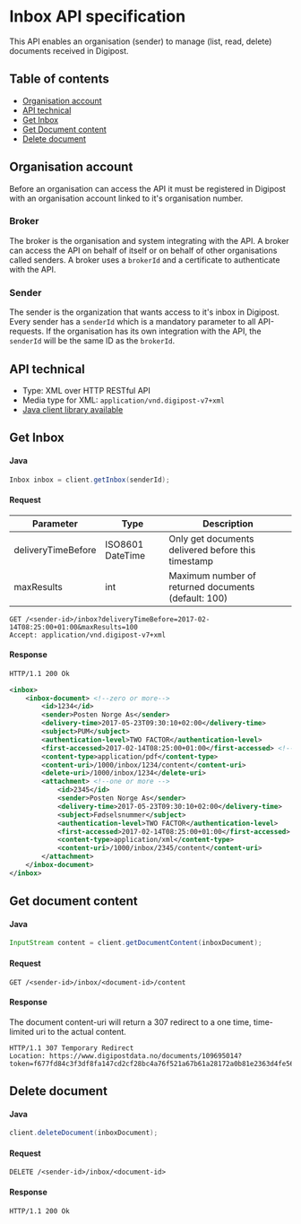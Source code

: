 # Inbox API specification

This API enables an organisation (sender) to manage (list, read, delete) documents received in Digipost.

## Table of contents

* [Organisation account](#organisation-account)
* [API technical](#api-technical)
* [Get Inbox](#get-inbox)
* [Get Document content](#get-document-content)
* [Delete document](#delete-document)

## Organisation account

Before an organisation can access the API it must be registered in Digipost with an organisation account linked to it's organisation number.

### Broker

The broker is the organisation and system integrating with the API. A broker can access the API on behalf of itself or on behalf of other organisations called senders. A broker uses a `brokerId` and a certificate to authenticate with the API.

### Sender

The sender is the organization that wants access to it's inbox in Digipost. Every sender has a `senderId` which is a mandatory parameter to all API-requests. If the organisation has its own integration with the API, the `senderId` will be the same ID as the `brokerId`.

## API technical

* Type: XML over HTTP RESTful API
* Media type for XML: `application/vnd.digipost-v7+xml`
* [Java client library available](#java-client-library)

## Get Inbox

#### Java

```java
Inbox inbox = client.getInbox(senderId);
```

#### Request

|Parameter|Type  |Description|
|---------|------|-----------|
|deliveryTimeBefore|ISO8601 DateTime|Only get documents delivered before this timestamp|
|maxResults|int|Maximum number of returned documents (default: 100)|

```http
GET /<sender-id>/inbox?deliveryTimeBefore=2017-02-14T08:25:00+01:00&maxResults=100
Accept: application/vnd.digipost-v7+xml
```

#### Response

```xml
HTTP/1.1 200 Ok

<inbox>
    <inbox-document> <!--zero or more-->
        <id>1234</id>
        <sender>Posten Norge As</sender>
        <delivery-time>2017-05-23T09:30:10+02:00</delivery-time>
        <subject>PUM</subject>
        <authentication-level>TWO FACTOR</authentication-level>
        <first-accessed>2017-02-14T08:25:00+01:00</first-accessed> <!-- or null -->
        <content-type>application/pdf</content-type>
        <content-uri>/1000/inbox/1234/content</content-uri>
        <delete-uri>/1000/inbox/1234</delete-uri>
        <attachment> <!--one or more -->
            <id>2345</id>
            <sender>Posten Norge As</sender>
            <delivery-time>2017-05-23T09:30:10+02:00</delivery-time>
            <subject>Fødselsnummer</subject>
            <authentication-level>TWO FACTOR</authentication-level>
            <first-accessed>2017-02-14T08:25:00+01:00</first-accessed> <!-- or null -->
            <content-type>application/xml</content-type>
            <content-uri>/1000/inbox/2345/content</content-uri>
        </attachment>
    </inbox-document>
</inbox>
```

## Get document content

#### Java

```java
InputStream content = client.getDocumentContent(inboxDocument);
```

#### Request

```http
GET /<sender-id>/inbox/<document-id>/content
```

#### Response

The document content-uri will return a 307 redirect to a one time, time-limited uri to the actual content. 

```http
HTTP/1.1 307 Temporary Redirect
Location: https://www.digipostdata.no/documents/109695014?token=f677fd84c3f3df8fa147cd2cf28bc4a76f521a67b61a28172a0b81e2363d4fe5642e5c0512cb5f75004217427d34cc8599707e61b4eedca3482572d1d2b29b69&download=false
```

## Delete document

#### Java

```java
client.deleteDocument(inboxDocument);
```

#### Request

```http
DELETE /<sender-id>/inbox/<document-id>
```

#### Response

```http
HTTP/1.1 200 Ok
```
